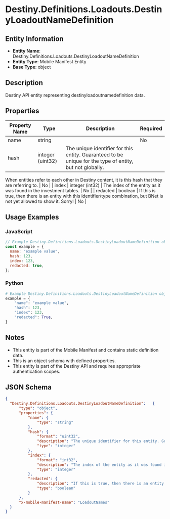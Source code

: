 # Destiny.Definitions.Loadouts.DestinyLoadoutNameDefinition

## Entity Information
- **Entity Name**: Destiny.Definitions.Loadouts.DestinyLoadoutNameDefinition
- **Entity Type**: Mobile Manifest Entity
- **Base Type**: object

## Description
Destiny API entity representing destinyloadoutnamedefinition data.

## Properties

| Property Name | Type | Description | Required |
|---------------|------|-------------|----------|
| name | string |  | No |
| hash | integer (uint32) | The unique identifier for this entity. Guaranteed to be unique for the type of entity, but not globally.
When entities refer to each other in Destiny content, it is this hash that they are referring to. | No |
| index | integer (int32) | The index of the entity as it was found in the investment tables. | No |
| redacted | boolean | If this is true, then there is an entity with this identifier/type combination, but BNet is not yet allowed to show it. Sorry! | No |

## Usage Examples

### JavaScript
```javascript
// Example Destiny.Definitions.Loadouts.DestinyLoadoutNameDefinition object
const example = {
  name: "example value",
  hash: 123,
  index: 123,
  redacted: true,
};
```

### Python
```python
# Example Destiny.Definitions.Loadouts.DestinyLoadoutNameDefinition object
example = {
    "name": "example value",
    "hash": 123,
    "index": 123,
    "redacted": True,
}
```

## Notes
- This entity is part of the Mobile Manifest and contains static definition data.
- This is an object schema with defined properties.
- This entity is part of the Destiny API and requires appropriate authentication scopes.

## JSON Schema
```json
{
  "Destiny.Definitions.Loadouts.DestinyLoadoutNameDefinition":   {
      "type": "object",
      "properties": {
          "name": {
              "type": "string"
          },
          "hash": {
              "format": "uint32",
              "description": "The unique identifier for this entity. Guaranteed to be unique for the type of entity, but not globally.\r\nWhen entities refer to each other in Destiny content, it is this hash that they are referring to.",
              "type": "integer"
          },
          "index": {
              "format": "int32",
              "description": "The index of the entity as it was found in the investment tables.",
              "type": "integer"
          },
          "redacted": {
              "description": "If this is true, then there is an entity with this identifier/type combination, but BNet is not yet allowed to show it. Sorry!",
              "type": "boolean"
          }
      },
      "x-mobile-manifest-name": "LoadoutNames"
  }
}
```
